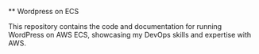 ** Wordpress on ECS

This repository contains the code and documentation for running WordPress on AWS ECS, showcasing my DevOps skills and expertise with AWS.
